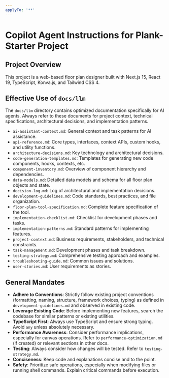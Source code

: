 ```yaml
---
applyTo: '**'
---
```


# Copilot Agent Instructions for Plank-Starter Project

## Project Overview
This project is a web-based floor plan designer built with Next.js 15, React 19, TypeScript, Konva.js, and Tailwind CSS 4.

## Effective Use of `docs/llm`
The `docs/llm` directory contains optimized documentation specifically for AI agents. Always refer to these documents for project context, technical specifications, architectural decisions, and implementation patterns.

-   `ai-assistant-context.md`: General context and task patterns for AI assistance.
-   `api-reference.md`: Core types, interfaces, context APIs, custom hooks, and utility functions.
-   `architecture-decisions.md`: Key technology and architectural decisions.
-   `code-generation-templates.md`: Templates for generating new code components, hooks, contexts, etc.
-   `component-inventory.md`: Overview of component hierarchy and dependencies.
-   `data-models.md`: Detailed data models and schema for all floor plan objects and state.
-   `decision-log.md`: Log of architectural and implementation decisions.
-   `development-guidelines.md`: Code standards, best practices, and file organization.
-   `floor-plan-tool-specification.md`: Complete feature specification of the tool.
-   `implementation-checklist.md`: Checklist for development phases and tasks.
-   `implementation-patterns.md`: Standard patterns for implementing features.
-   `project-context.md`: Business requirements, stakeholders, and technical constraints.
-   `task-management.md`: Development phases and task breakdown.
-   `testing-strategy.md`: Comprehensive testing approach and examples.
-   `troubleshooting-guide.md`: Common issues and solutions.
-   `user-stories.md`: User requirements as stories.

## General Mandates
-   **Adhere to Conventions**: Strictly follow existing project conventions (formatting, naming, structure, framework choices, typing) as defined in `development-guidelines.md` and observed in existing code.
-   **Leverage Existing Code**: Before implementing new features, search the codebase for similar patterns or existing utilities.
-   **TypeScript First**: Always use TypeScript and ensure strong typing. Avoid `any` unless absolutely necessary.
-   **Performance Awareness**: Consider performance implications, especially for canvas operations. Refer to `performance-optimization.md` (if created) or relevant sections in other docs.
-   **Testing**: Always consider how changes will be tested. Refer to `testing-strategy.md`.
-   **Conciseness**: Keep code and explanations concise and to the point.
-   **Safety**: Prioritize safe operations, especially when modifying files or running shell commands. Explain critical commands before execution.

